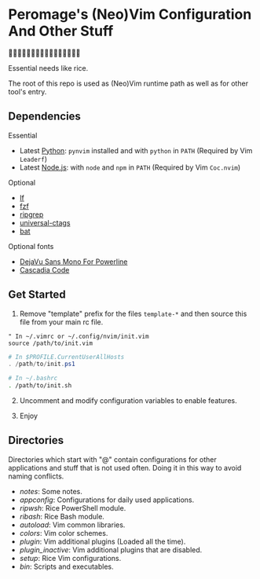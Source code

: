 # Peromage's (Neo)Vim Configuration And Other Stuff

👻👾🤖🐱‍👤🐱‍🏍🐱‍💻🐱‍🐉🐱‍👓🐱‍🚀😺

Essential needs like rice.

The root of this repo is used as (Neo)Vim runtime path as well as for other tool's entry.

## Dependencies

Essential

- Latest [Python][python]: `pynvim` installed and with `python` in `PATH` (Required by Vim `Leaderf`)
- Latest [Node.js][nodejs]: with `node` and `npm` in `PATH` (Required by Vim `Coc.nvim`)

Optional

- [lf][lf]
- [fzf][fzf_url]
- [ripgrep][ripgrep_url]
- [universal-ctags][ctags_url]
- [bat][bat_url]

Optional fonts
- [DejaVu Sans Mono For Powerline][dejavu sans mono for powerline]
- [Cascadia Code][cascadia code]

## Get Started

1. Remove "template" prefix for the files `template-*` and then source this file from your main rc file.

```viml
" In ~/.vimrc or ~/.config/nvim/init.vim
source /path/to/init.vim
```

```powershell
# In $PROFILE.CurrentUserAllHosts
. /path/to/init.ps1
```

```bash
# In ~/.bashrc
. /path/to/init.sh
```

2. Uncomment and modify configuration variables to enable features.

3. Enjoy

## Directories

Directories which start with "@" contain configurations for other applications and stuff that is not used often. Doing it in this way to avoid naming conflicts.

- *notes*: Some notes.
- *appconfig*: Configurations for daily used applications.
- *ripwsh*: Rice PowerShell module.
- *ribash*: Rice Bash module.
- *autoload*: Vim common libraries.
- *colors*: Vim color schemes.
- *plugin*: Vim additional plugins (Loaded all the time).
- *plugin_inactive*: Vim additional plugins that are disabled.
- *setup*: Rice Vim configurations.
- *bin*: Scripts and executables.

[lf]: https://github.com/gokcehan/lf
[fzf_url]: https://github.com/junegunn/fzf
[ripgrep_url]: https://github.com/BurntSushi/ripgrep
[ctags_url]: https://github.com/universal-ctags/ctags!
[bat_url]: https://github.com/sharkdp/bat
[python]: https://www.python.org/downloads/
[nodejs]:https://nodejs.org/en/download/current/
[dejavu sans mono for powerline]: https://github.com/powerline/fonts
[cascadia code]: https://github.com/microsoft/cascadia-code
